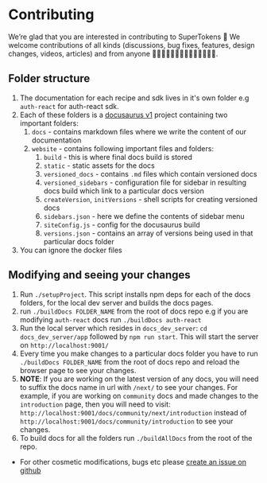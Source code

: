 # Contributing

We’re glad that you are interested in contributing to SuperTokens 🎉
We welcome contributions of all kinds (discussions, bug fixes, features, design changes, videos, articles) and from anyone 👩‍💻🤚🏿🤚🏽🤚🏻🤚🏼🤚🏾👨‍💻.

## Folder structure

1. The documentation for each recipe and sdk lives in it's own folder e.g `auth-react` for auth-react sdk.
2. Each of these folders is a [docusaurus v1](https://v1.docusaurus.io/l) project containing two important folders: 
    1. `docs` - contains markdown files where we write the content of our documentation
    2. `website` - contains following important files and folders:
        1. `build` - this is where final docs build is stored
        2. `static` - static assets for the docs
        3. `versioned_docs` - contains `.md` files which contain versioned docs
        4. `versioned_sidebars` - configuration file for sidebar in resulting docs build which link to a particular docs version
        5. `createVersion`, `initVersions` - shell scripts for creating versioned docs
        6. `sidebars.json` - here we define the contents of sidebar menu
        7. `siteConfig.js` - config for the docusaurus build
        8. `versions.json` - contains an array of versions being used in that particular docs folder 
3. You can ignore the docker files

## Modifying and seeing your changes

1. Run `./setupProject`. This script installs npm deps for each of the docs folders, for the local dev server and builds the docs pages.
2. run `./buildDocs FOLDER_NAME` from the root of docs repo e.g if you are modifying `auth-react` docs run `./buildDocs auth-react`
3. Run the local server which resides in `docs_dev_server`: `cd docs_dev_server/app` followed by `npm run start`. This will start the server on `http://localhost:9001/`
4. Every time you make changes to a particular docs folder you have to run `./buildDocs FOLDER_NAME` from the root of docs repo and reload the browser page to see your changes.
5. **NOTE**: If you are working on the latest version of any docs, you will need to suffix the docs name in url with `/next/` to see your changes. For example, if you are working on `community` docs and made changes to the `introduction` page, then you will need to visit: `http://localhost:9001/docs/community/next/introduction` instead of `http://localhost:9001/docs/community/introduction` to see your changes.
6. To build docs for all the folders run `./buildAllDocs` from the root of the repo.

- For other cosmetic modifications, bugs etc please [create an issue on github](https://github.com/supertokens/docs/issues)